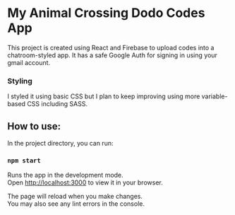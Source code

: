 # My Animal Crossing Dodo Codes App

This project is created using React and Firebase to upload codes into a chatroom-styled app. It has a safe Google Auth for signing in using your gmail account.

### Styling

I styled it using basic CSS but I plan to keep improving using more variable-based CSS including SASS.

## How to use:

In the project directory, you can run:

### `npm start`

Runs the app in the development mode.\
Open [http://localhost:3000](http://localhost:3000) to view it in your browser.

The page will reload when you make changes.\
You may also see any lint errors in the console.


